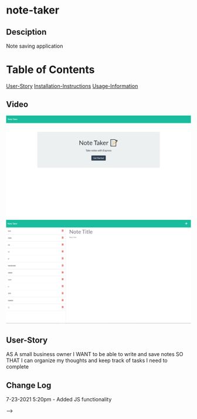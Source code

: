 # note-taker


## Desciption
Note saving application

# Table of Contents
[User-Story](#User-Story)
[Installation-Instructions](#Installation-Instructions)
[Usage-Information ](#Usage-Information )

## Video
![imageone](Develop\public\assets\images\note-taker1.PNG)
![imageone](Develop\public\assets\images\note-taker2.PNG)

## User-Story
AS A small business owner
I WANT to be able to write and save notes
SO THAT I can organize my thoughts and keep track of tasks I need to complete




## Change Log
7-23-2021 5:20pm - Added JS functionality

-->